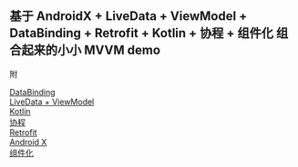 ## 基于 AndroidX + LiveData + ViewModel + DataBinding + Retrofit + Kotlin + 协程 + 组件化 组合起来的小小 MVVM demo

附<br/>

[DataBinding](https://juejin.im/post/5a55ecb6f265da3e4d7298e9)<br/>
[LiveData + ViewModel](https://juejin.im/post/5ca9f9156fb9a05e3d0a8aea)<br/>
[Kotlin](https://www.kotlincn.net/docs/reference/)<br/>
[协程](https://johnnyshieh.me/posts/kotlin-coroutine-introduction/)<br/>
[Retrofit](https://www.jianshu.com/p/a3e162261ab6)<br/>
[Android X](https://blog.csdn.net/guolin_blog/article/details/97142065)<br/>
[组件化](https://juejin.im/post/5b5f17976fb9a04fa775658d)